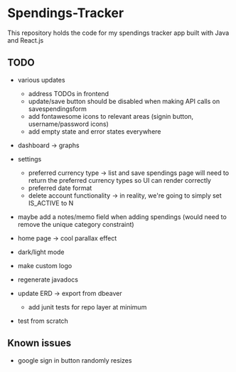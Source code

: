 # Spendings-Tracker

This repository holds the code for my spendings tracker app built with Java and React.js

## TODO
- various updates
  - address TODOs in frontend
  - update/save button should be disabled when making API calls on savespendingsform
  - add fontawesome icons to relevant areas (signin button, username/password icons)
  - add empty state and error states everywhere

- dashboard -> graphs

- settings
  - preferred currency type -> list and save spendings page will need to return the preferred currency types so UI can render correctly
  - preferred date format
  - delete account functionality -> in reality, we're going to simply set IS_ACTIVE to N

- maybe add a notes/memo field when adding spendings (would need to remove the unique category constraint)
- home page -> cool parallax effect
- dark/light mode
- make custom logo
- regenerate javadocs
- update ERD -> export from dbeaver
  - add junit tests for repo layer at minimum
- test from scratch

## Known issues

- google sign in button randomly resizes
